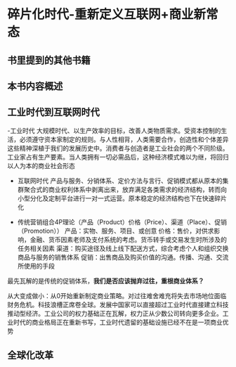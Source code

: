 # 碎片化时代-重新定义互联网+商业新常态

## 书里提到的其他书籍


## 本书内容概述


## 工业时代到互联网时代
-工业时代
大规模时代、以生产效率的目标，改善人类物质需求。受资本控制的生活，必须遵守资本家制定的规则。与人性相背，人类需要合作，创造性和个体差异这些精神深植于我们的发展历史中。消费者与创造者是工业社会的两个不同阶级。工业家占有生产要素。当人类拥有一切必需品后，这种经济模式难以为继，将回归以人为本的商业社会形态

- 互联网时代
产品与服务、分销体系、定价方法与言行、促销模式都从原本的集群聚合式的商业权利体系中剥离出来，放弃满足各类需求的经济结构，转而向小型分化及定制平台进行一对一式运营。原本稳定的经济结构也下在快速碎片化

- 传统营销组合4P理论（产品（Product）价格（Price）、渠道（Place）、促销（Promotion））
产品：实物、服务、项目、或创意
价格：售价，对供求影响，金融、货币因素老师及支付系统的考虑。货币转手或交易发生时所涉及的任务相关因素
渠道：购买途径及线上线下配送方式，综合考虑个人和组织交换商品与服务的销售体系
促销：出售商品及购买价值的沟通。传播、沟通、交流所使用的手段

最先瓦解的是传统的促销体系，**我们是否应该抛弃过往，重根商业体系？**

从大变成做小：从0开始重新制定商业策略。对过往难舍难充将失去市场地位面临财务危机。科技浪槽正席卷全球。发展中国家可以直接超过工业时代直接建立科技推动型经济。工业公司的权力基础正在瓦解，权力正从少数公司转向更多企业。工业时代的商业格局正在重新书写，工业时代遗留的基础设施已经不在是一项商业优势

## 全球化改革
